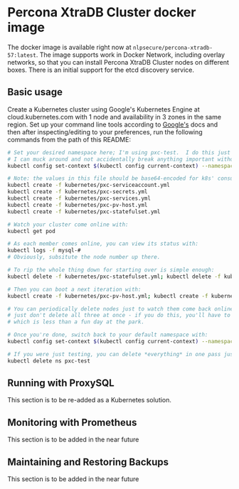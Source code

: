 Percona XtraDB Cluster docker image
===================================

The docker image is available right now at `nlpsecure/percona-xtradb-57:latest`.
The image supports work in Docker Network, including overlay networks,
so that you can install Percona XtraDB Cluster nodes on different boxes.
There is an initial support for the etcd discovery service.

Basic usage
-----------

Create a Kubernetes cluster using Google's Kubernetes Engine at cloud.kubernetes.com with 1 node and availability in 3 zones in the same region.  Set up your command line tools according to [Google's](https://cloud.google.com/kubernetes-engine/docs/quickstart) docs and then after inspecting/editing to your preferences, run the following commands from the path of this README:

```bash
# Set your desired namespace here; I'm using pxc-test.  I do this just so that
# I can muck around and not accidentally break anything important without *really* trying.
kubectl config set-context $(kubectl config current-context) --namespace=pxc-test

# Note: the values in this file should be base64-encoded for k8s' consumption :)
kubectl create -f kubernetes/pxc-serviceaccount.yml
kubectl create -f kubernetes/pxc-secrets.yml
kubectl create -f kubernetes/pxc-services.yml
kubectl create -f kubernetes/pxc-pv-host.yml
kubectl create -f kubernetes/pxc-statefulset.yml

# Watch your cluster come online with:
kubectl get pod

# As each member comes online, you can view its status with:
kubectl logs -f mysql-#
# Obviously, subsitute the node number up there.

# To rip the whole thing down for starting over is simple enough:
kubectl delete -f kubernetes/pxc-statefulset.yml; kubectl delete -f kubernetes/pxc-pv-host.yml; kubectl delete pvc --all

# Then you can boot a next iteration with:
kubectl create -f kubernetes/pxc-pv-host.yml; kubectl create -f kubernetes/pxc-statefulset.yml

# You can periodically delete nodes just to watch them come back online if you like;
# just don't delete all three at once - if you do this, you'll have to bootstrap,
# which is less than a fun day at the park.

# Once you're done, switch back to your default namespace with:
kubectl config set-context $(kubectl config current-context) --namespace=default

# If you were just testing, you can delete *everything* in one pass just by deleting the namespace:
kubectl delete ns pxc-test
```

Running with ProxySQL
---------------------

This section is to be re-added as a Kubernetes solution.


Monitoring with Prometheus
---------------------------

This section is to be added in the near future


Maintaining and Restoring Backups
---------------------------------

This section is to be added in the near future